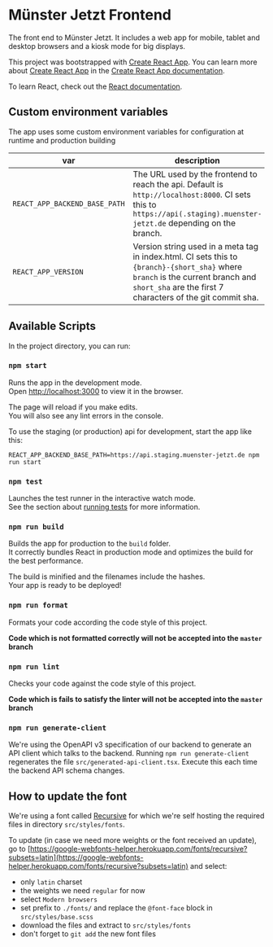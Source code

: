# Münster Jetzt Frontend

The front end to Münster Jetzt. It includes a web app for mobile, tablet and desktop browsers and a kiosk mode for big displays.

This project was bootstrapped with [Create React App](https://github.com/facebook/create-react-app).
You can learn more about [Create React App](https://github.com/facebook/create-react-app) in the [Create React App documentation](https://facebook.github.io/create-react-app/docs/getting-started).

To learn React, check out the [React documentation](https://reactjs.org/).

## Custom environment variables

The app uses some custom environment variables for configuration at runtime and production building

| var | description |
| --- | --- |
| `REACT_APP_BACKEND_BASE_PATH` | The URL used by the frontend to reach the api. Default is `http://localhost:8000`. CI sets this to `https://api(.staging).muenster-jetzt.de` depending on the branch. |
| `REACT_APP_VERSION` | Version string used in a meta tag in index.html. CI sets this to `{branch}-{short_sha}` where `branch` is the current branch and `short_sha` are the first 7 characters of the git commit sha. |

## Available Scripts

In the project directory, you can run:

### `npm start`

Runs the app in the development mode.<br />
Open [http://localhost:3000](http://localhost:3000) to view it in the browser.

The page will reload if you make edits.<br />
You will also see any lint errors in the console.

To use the staging (or production) api for development, start the app like this:

```
REACT_APP_BACKEND_BASE_PATH=https://api.staging.muenster-jetzt.de npm run start
```

### `npm test`

Launches the test runner in the interactive watch mode.<br />
See the section about [running tests](https://facebook.github.io/create-react-app/docs/running-tests) for more information.

### `npm run build`

Builds the app for production to the `build` folder.<br />
It correctly bundles React in production mode and optimizes the build for the best performance.

The build is minified and the filenames include the hashes.<br />
Your app is ready to be deployed!

### `npm run format`

Formats your code according the code style of this project.

**Code which is not formatted correctly will not be accepted into the `master` branch**

### `npm run lint`

Checks your code against the code style of this project.

**Code which is fails to satisfy the linter will not be accepted into the `master` branch**

### `npm run generate-client`

We're using the OpenAPI v3 specification of our backend to generate an API client which talks to the backend.
Running `npm run generate-client` regenerates the file `src/generated-api-client.tsx`.
Execute this each time the backend API schema changes.

## How to update the font

We're using a font called [Recursive](https://www.recursive.design/) for which we're self hosting the required files in directory `src/styles/fonts`.

To update (in case we need more weights or the font received an update), go to [https://google-webfonts-helper.herokuapp.com/fonts/recursive?subsets=latin](https://google-webfonts-helper.herokuapp.com/fonts/recursive?subsets=latin) and select:

- only `latin` charset
- the weights we need `regular` for now
- select `Modern browsers`
- set prefix to `./fonts/` and replace the `@font-face` block in `src/styles/base.scss`
- download the files and extract to `src/styles/fonts`
- don't forget to `git add` the new font files